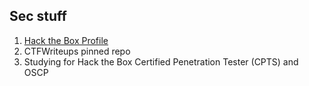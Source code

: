 ## Sec stuff

1. [Hack the Box Profile](https://app.hackthebox.com/profile/2197623)
2. CTFWriteups pinned repo
3. Studying for Hack the Box Certified Penetration Tester (CPTS) and OSCP
